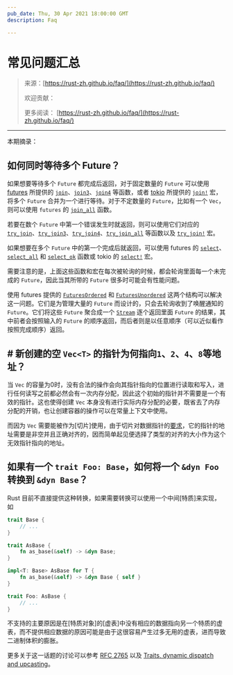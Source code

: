 ```yaml
---
pub_date: Thu, 30 Apr 2021 18:00:00 GMT
description: Faq

---
```


# 常见问题汇总

> 来源：[https://rust-zh.github.io/faq/](https://rust-zh.github.io/faq/)
>
> 欢迎贡献：
> 
> 更多阅读： [https://rust-zh.github.io/faq/](https://rust-zh.github.io/faq/)

---

本期摘录：

## 如何同时等待多个 Future？

如果想要等待多个 `Future` 都完成后返回，对于固定数量的 `Future` 可以使用 [futures] 所提供的 [`join`][join]、[`join3`][join3]、[`join4`][join4] 等函数，或者 [tokio] 所提供的 [`join!`][join-macro] 宏，将多个 `Future` 合并为一个进行等待。对于不定数量的 `Future`，比如有一个 `Vec`，则可以使用 `futures` 的 [`join_all`][join_all] 函数。

若要在数个 `Future` 中第一个错误发生时就返回，则可以使用它们对应的 [`try_join`][try_join]、[`try_join3`][try_join3]、[`try_join4`][try_join4]、[`try_join_all`][try_join_all] 等函数以及 [`try_join!`][try_join-macro] 宏。

如果想要在多个 `Future` 中的第一个完成后就返回，可以使用 futures 的 [`select`][select]、[`select_all`][select_all] 和 [`select_ok`][select_ok] 函数或 tokio 的 [`select!`][select-macro] 宏。

需要注意的是，上面这些函数和宏在每次被轮询的时候，都会轮询里面每一个未完成的 `Future`，因此当其所带的 `Future` 很多时可能会有性能问题。

使用 futures 提供的 [`FuturesOrdered`][FuturesOrdered] 和 [`FuturesUnordered`][FuturesUnordered] 这两个结构可以解决这一问题。它们是为管理大量的 `Future` 而设计的，只会去轮询收到了唤醒通知的 `Future`。它们将这些 `Future` 聚合成一个 [`Stream`][Stream] 逐个返回里面 `Future` 的结果，其中前者会按照输入的 `Future` 的顺序返回，而后者则是以任意顺序（可以近似看作按照完成顺序）返回。


[futures]: https://crates.io/crates/futures
[join]: https://docs.rs/futures/0.3/futures/future/fn.join.html
[join3]: https://docs.rs/futures/0.3/futures/future/fn.join3.html
[join4]: https://docs.rs/futures/0.3/futures/future/fn.join4.html
[join_all]: https://docs.rs/futures/0.3/futures/future/fn.join_all.html
[try_join]: https://docs.rs/futures/0.3/futures/future/fn.try_join.html
[try_join3]: https://docs.rs/futures/0.3/futures/future/fn.try_join3.html
[try_join4]: https://docs.rs/futures/0.3/futures/future/fn.try_join4.html
[try_join_all]: https://docs.rs/futures/0.3/futures/future/fn.try_join_all.html
[select]: https://docs.rs/futures/0.3/futures/future/fn.select.html
[select_all]: https://docs.rs/futures/0.3/futures/future/fn.select_all.html
[select_ok]: https://docs.rs/futures/0.3/futures/future/fn.select_ok.html
[FuturesOrdered]: https://docs.rs/futures/0.3/futures/stream/struct.FuturesOrdered.html
[FuturesUnordered]: https://docs.rs/futures/0.3/futures/stream/struct.FuturesUnordered.html
[Stream]: https://docs.rs/futures/0.3/futures/stream/trait.Stream.html

[tokio]: https://crates.io/crates/tokio
[join-macro]: https://docs.rs/tokio/1/tokio/macro.join.html
[try_join-macro]: https://docs.rs/tokio/1/tokio/macro.try_join.html
[select-macro]: https://docs.rs/tokio/1/tokio/macro.select.html


## # 新创建的空 `Vec<T>` 的指针为何指向`1`、`2`、`4`、`8`等地址？

当 `Vec` 的容量为0时，没有合法的操作会向其指针指向的位置进行读取和写入，进行任何读写之前都必然会有一次内存分配，因此这个初始的指针并不需要是一个有效的指针。这也使得创建 `Vec` 本身没有进行实际内存分配的必要，既省去了内存分配的开销，也让创建容器的操作可以在常量上下文中使用。

而因为 `Vec` 需要能被作为[切片]使用，由于切片对数据指针的[要求][slice-safety]，它的指针的地址需要是非空并且正确对齐的，因而简单起见便选择了类型的对齐的大小作为这个无效指针指向的地址。


[slice-safety]: https://doc.rust-lang.org/std/slice/fn.from_raw_parts.html#safety

## 如果有一个 `trait Foo: Base`，如何将一个 `&dyn Foo` 转换到 `&dyn Base`？

Rust 目前不直接提供这种转换，如果需要转换可以使用一个中间[特质]来实现，如
```rust
trait Base {
    // ...
}

trait AsBase {
    fn as_base(&self) -> &dyn Base;
}

impl<T: Base> AsBase for T {
    fn as_base(&self) -> &dyn Base { self }
}

trait Foo: AsBase {
    // ...
}
```

不支持的主要原因是在[特质对象]的[虚表]中没有相应的数据指向另一个特质的虚表，而不提供相应数据的原因可能是由于这很容易产生过多无用的虚表，进而导致二进制体积的膨胀。

更多关于这一话题的讨论可以参考 [RFC 2765][rfc2765] 以及 [Traits, dynamic dispatch and upcasting][bchlr]。


[rfc2765]: https://github.com/rust-lang/rfcs/issues/2765
[bchlr]: https://articles.bchlr.de/traits-dynamic-dispatch-upcasting